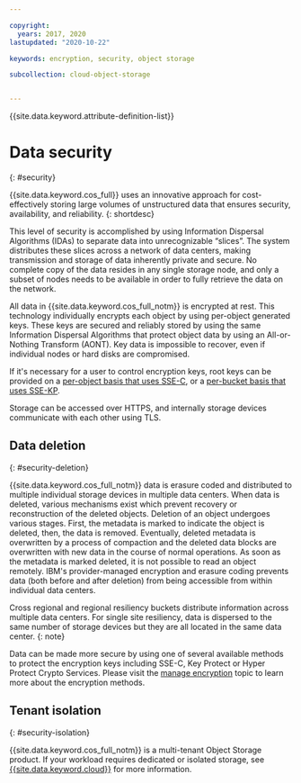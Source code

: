```yaml
---

copyright:
  years: 2017, 2020
lastupdated: "2020-10-22"

keywords: encryption, security, object storage

subcollection: cloud-object-storage


---
```


{{site.data.keyword.attribute-definition-list}}

# Data security
{: #security}

{{site.data.keyword.cos_full}} uses an innovative approach for cost-effectively storing large volumes of unstructured data that ensures security, availability, and reliability. 
{: shortdesc}

This level of security is accomplished by using Information Dispersal Algorithms (IDAs) to separate data into unrecognizable “slices”. The system distributes these slices across a network of data centers, making transmission and storage of data inherently private and secure. No complete copy of the data resides in any single storage node, and only a subset of nodes needs to be available in order to fully retrieve the data on the network.

All data in {{site.data.keyword.cos_full_notm}} is encrypted at rest. This technology individually encrypts each object by using per-object generated keys. These keys are secured and reliably stored by using the same Information Dispersal Algorithms that protect object data by using an All-or-Nothing Transform (AONT). Key data is impossible to recover, even if individual nodes or hard disks are compromised.

If it's necessary for a user to control encryption keys, root keys can be provided on a [per-object basis that uses SSE-C](/docs/cloud-object-storage?topic=cloud-object-storage-sse-c), or a [per-bucket basis that uses SSE-KP](/docs/cloud-object-storage?topic=cloud-object-storage-kp).

Storage can be accessed over HTTPS, and internally storage devices communicate with each other using TLS.


## Data deletion
{: #security-deletion}

{{site.data.keyword.cos_full_notm}} data is erasure coded and distributed to multiple individual storage devices in multiple data centers. When data is deleted, various mechanisms exist which prevent recovery or reconstruction of the deleted objects. Deletion of an object undergoes various stages. First, the metadata is marked to indicate the object is deleted, then, the data is removed. Eventually, deleted metadata is overwritten by a process of compaction and the deleted data blocks are overwritten with new data in the course of normal operations. As soon as the metadata is marked deleted, it is not possible to read an object remotely. IBM's provider-managed encryption and erasure coding prevents data (both before and after deletion) from being accessible from within individual data centers.

Cross regional and regional resiliency buckets distribute information across multiple data centers.  For single site resiliency, data is dispersed to the same number of storage devices but they are all located in the same data center.
{: note}

Data can be made more secure by using one of several available methods to protect the encryption keys including SSE-C, Key Protect or Hyper Protect Crypto Services. Please visit the [manage encryption](/docs/services/cloud-object-storage/basics?topic=cloud-object-storage-encryption) topic to learn more about the encryption methods.

## Tenant isolation
{: #security-isolation}

{{site.data.keyword.cos_full_notm}} is a multi-tenant Object Storage product. If your workload requires dedicated or isolated storage, see [{{site.data.keyword.cloud}}](https://www.ibm.com/cloud/object-storage) for more information.
